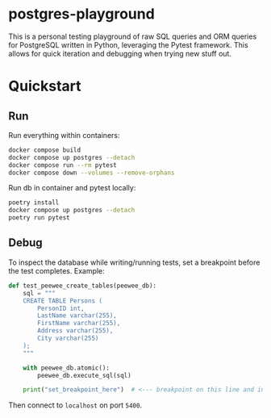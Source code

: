 # postgres-playground

This is a personal testing playground of raw SQL queries and ORM queries for PostgreSQL written in Python,
leveraging the Pytest framework. This allows for quick iteration and debugging when trying new stuff out.

# Quickstart

## Run

Run everything within containers:

```bash
docker compose build
docker compose up postgres --detach
docker compose run --rm pytest
docker compose down --volumes --remove-orphans
```

Run db in container and pytest locally:

```bash
poetry install
docker compose up postgres --detach
poetry run pytest
```

## Debug

To inspect the database while writing/running tests, set a breakpoint
before the test completes. Example:

```python
def test_peewee_create_tables(peewee_db):
    sql = """
    CREATE TABLE Persons (
        PersonID int,
        LastName varchar(255),
        FirstName varchar(255),
        Address varchar(255),
        City varchar(255)
    );
    """

    with peewee_db.atomic():
        peewee_db.execute_sql(sql)

    print("set_breakpoint_here")  # <--- breakpoint on this line and inspect db
```

Then connect to `localhost` on port `5400`.
